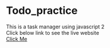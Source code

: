 # Todo_practice
This is a task manager using javascript 2
<br/>
Click below link to see the live website
<br/>
[Click Me](https://rick2k2.github.io/Todo_practice/)
